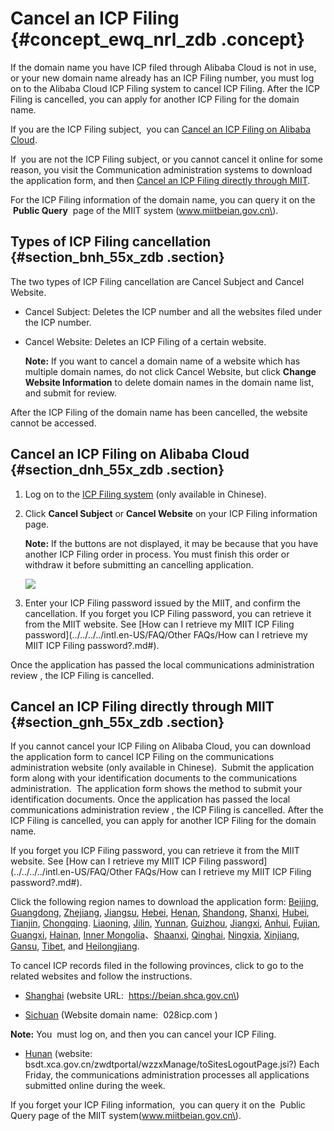# Cancel an ICP Filing {#concept_ewq_nrl_zdb .concept}

If the domain name you have ICP filed through Alibaba Cloud is not in use, or your new domain name already has an ICP Filing number, you must log on to the Alibaba Cloud ICP Filing system to cancel ICP Filing. After the ICP Filing is cancelled, you can apply for another ICP Filing for the domain name.

If you are the ICP Filing subject,  you can [Cancel an ICP Filing on Alibaba Cloud](#section_dnh_55x_zdb).

If  you are not the ICP Filing subject, or you cannot cancel it online for some reason, you visit the Communication administration systems to download the application form, and then [Cancel an ICP Filing directly through MIIT](#section_gnh_55x_zdb).

For the ICP Filing information of the domain name, you can query it on the   **Public Query**  page of the MIIT system \(www.miitbeian.gov.cn\).

## Types of ICP Filing cancellation {#section_bnh_55x_zdb .section}

The two types of ICP Filing cancellation are Cancel Subject and Cancel Website.

-   Cancel Subject: Deletes the ICP number and all the websites filed under the ICP number.

-   Cancel Website: Deletes an ICP Filing of a certain website.

    **Note:** If you want to cancel a domain name of a website which has multiple domain names, do not click Cancel Website, but click **Change Website Information** to delete domain names in the domain name list, and submit for review.


After the ICP Filing of the domain name has been cancelled, the website cannot be accessed.

## Cancel an ICP Filing on Alibaba Cloud {#section_dnh_55x_zdb .section}

1.  Log on to the [ICP Filing system](https://beian.aliyun.com/) \(only available in Chinese\).
2.  Click **Cancel Subject** or **Cancel Website** on your ICP Filing information page.

    **Note:** If the buttons are not displayed, it may be because that you have another ICP Filing order in process. You must finish this order or withdraw it before submitting an cancelling application.

    ![](http://docs-aliyun.cn-hangzhou.oss.aliyun-inc.com/assets/pic/36936/cn_zh/1486704008737/%E6%B3%A8%E9%94%80.jpg)

3.  Enter your ICP Filing password issued by the MIIT, and confirm the cancellation. If you forget you ICP Filing password, you can retrieve it from the MIIT website. See [How can I retrieve my MIIT ICP Filing password](../../../../intl.en-US/FAQ/Other FAQs/How can I retrieve my MIIT ICP Filing password?.md#).

Once the application has passed the local communications administration review , the ICP Filing is cancelled.

## Cancel an ICP Filing directly through MIIT {#section_gnh_55x_zdb .section}

If you cannot cancel your ICP Filing on Alibaba Cloud, you can download the application form to cancel ICP Filing on the communications administration website \(only available in Chinese\).  Submit the application form along with your identification documents to the communications administration.  The application form shows the method to submit your identification documents. Once the application has passed the local communications administration review , the ICP Filing is cancelled. After the ICP Filing is cancelled, you can apply for another ICP Filing for the domain name.

If you forget you ICP Filing password, you can retrieve it from the MIIT website. See [How can I retrieve my MIIT ICP Filing password](../../../../intl.en-US/FAQ/Other FAQs/How can I retrieve my MIIT ICP Filing password?.md#).

Click the following region names to download the application form: [Beijing](http://bcainfo.miitbeian.gov.cn/state/outPortal/queryMutualityDownloadInfo.action;jsessionid=1F8CDE6614FE88372567B8E480A1D342?id=7), [Guangdong](http://gdcainfo.miitbeian.gov.cn/state/outPortal/queryMutualityDownloadInfo.action;jsessionid=11D98F03D10723A0333BB562337D56C8?id=18), [Zhejiang](http://zcainfo.miitbeian.gov.cn/state/outPortal/queryMutualityDownloadInfo.action?id=31), [Jiangsu](http://jscainfo.miitbeian.gov.cn/state/outPortal/queryMutualityDownloadInfo.action?id=2), [Hebei](http://hbcainfo.miitbeian.gov.cn/state/outPortal/queryMutualityDownloadInfo.action?id=1), [Henan](http://hcainfo.miitbeian.gov.cn/state/outPortal/queryMutualityDownloadInfo.action;jsessionid=6D748424B16D9D7123D701E7F23DEDEA?id=1), [Shandong](http://imgs-storage.cdn.aliyuncs.com/help/beian/%E5%B1%B1%E4%B8%9C%E6%B3%A8%E9%94%80%E5%A4%87%E6%A1%88%E7%94%B3%E8%AF%B7%E8%A1%A8.doc?spm=5176.7736988.0.0.fLqgDU&file=%E5%B1%B1%E4%B8%9C%E6%B3%A8%E9%94%80%E5%A4%87%E6%A1%88%E7%94%B3%E8%AF%B7%E8%A1%A8.doc), [Shanxi](http://sxcainfo.miitbeian.gov.cn/state/outPortal/queryMutualityDownloadInfo.action;jsessionid=2BE81A301C27B3471D3C59ED431E3223?id=2), [Hubei](http://ecainfo.miitbeian.gov.cn/state/outPortal/queryMutualityDownloadInfo.action?id=13), [Tianjin](http://tjcainfo.miitbeian.gov.cn/state/outPortal/queryMutualityDownloadInfo.action;jsessionid=36EB9C3312F87278EF8568B51DF49963?id=8), [Chongqing](http://cqcainfo.miitbeian.gov.cn/state/outPortal/queryMutualityDownloadInfo.action;jsessionid=85B1049BF601BC4F8D55112F85317D11?id=21). [Liaoning](http://lncainfo.miitbeian.gov.cn/state/outPortal/queryMutualityDownloadInfo.action;jsessionid=9BDFDA5DAF494982C45D6A8CD277C225?id=11), [Jilin](http://jlcainfo.miitbeian.gov.cn/state/outPortal/queryMutualityDownloadInfo.action;jsessionid=32C6588B35102D127588F0A589956D8F?id=1), [Yunnan](http://yncainfo.miitbeian.gov.cn/state/outPortal/queryMutualityDownloadInfo.action;jsessionid=216CA3184F2412B2A347EC17FDDE7AA7?id=2), [Guizhou](http://gzcainfo.miitbeian.gov.cn/state/outPortal/queryMutualityDownloadInfo.action;jsessionid=C4C461304A00806C9FAC64BB253325AE?id=16), [Jiangxi](http://jxcainfo.miitbeian.gov.cn/state/outPortal/queryMutualityDownloadInfo.action;jsessionid=8EC4442121772B901CF1FA91934653EA?id=1), [Anhui](http://ahcainfo.miitbeian.gov.cn/state/outPortal/queryMutualityDownloadInfo.action;jsessionid=0C615D2696D48398E28670AEB8A2E5F6?id=12), [Fujian](http://fjcainfo.miitbeian.gov.cn/state/outPortal/queryMutualityDownloadInfo.action;jsessionid=F61855270D01B8A48840224BE2C783EA?id=6), [Guangxi](http://gxcainfo.miitbeian.gov.cn/state/outPortal/queryMutualityDownloadInfo.action;jsessionid=661BA0A41B8CED69985C5C17732FE97E?id=7), [Hainan](http://hncainfo.miitbeian.gov.cn/state/outPortal/queryMutualityDownloadInfo.action;jsessionid=9CB990A7B32D67C3061E673AB6767884?id=1), [Inner Mongolia](http://nmcainfo.miitbeian.gov.cn/state/outPortal/queryMutualityDownloadInfo.action;jsessionid=35AF73896F124C6BB06F6AF328B8733F?id=21)、[Shaanxi](http://shxcainfo.miitbeian.gov.cn/state/outPortal/queryMutualityDownloadInfo.action;jsessionid=51A0874FEBC3C49F793FC38B4C87053F?id=16), [Qinghai](http://qhcainfo.miitbeian.gov.cn/state/outPortal/queryMutualityDownloadInfo.action;jsessionid=AB4723653C122BD3E67AD222EDB06946?id=9), [Ningxia](http://aliyun_portal_storage.oss-cn-hangzhou.aliyuncs.com/help%2Fbeian%2F%E5%AE%81%E5%A4%8F%E6%B3%A8%E9%94%80%E5%A4%87%E6%A1%88%E7%94%B3%E8%AF%B7%E8%A1%A8.doc?spm=5176.7736988.0.0.isa2SB&file=help%2Fbeian%2F%E5%AE%81%E5%A4%8F%E6%B3%A8%E9%94%80%E5%A4%87%E6%A1%88%E7%94%B3%E8%AF%B7%E8%A1%A8.doc), [Xinjiang](http://xjcainfo.miitbeian.gov.cn/state/outPortal/queryMutualityDownloadInfo.action;jsessionid=92F9FBEC9DE5D3E5BEC672E9804F56DA?id=16), [Gansu](http://gscainfo.miitbeian.gov.cn/state/outPortal/queryMutualityDownloadInfo.action;jsessionid=6FF388EF9F0BB2662F7A24AA3C17B801?id=20), [Tibet](http://xzcainfo.miitbeian.gov.cn/state/outPortal/queryMutualityDownloadInfo.action;jsessionid=7ACDC5FF4FD247C5FBD22F8D25F479A8?id=4), and [Heilongjiang](http://hlcainfo.miitbeian.gov.cn/state/outPortal/queryMutualityDownloadInfo.action;jsessionid=F474AEE96D88343808438A200FBED7F5?id=43).

To cancel ICP records filed in the following provinces, click to go to the related websites and follow the instructions.

-   [Shanghai](https://beian.shca.gov.cn/) \(website URL:  https://beian.shca.gov.cn\)

-   [Sichuan](http://www.028icp.com/) \(Website domain name:  028icp.com \)

**Note:** You  must log on, and then you can cancel your ICP Filing.

-   [Hunan](http://bsdt.xca.gov.cn/zwdtportal/wzzxManage/toSitesLogoutPage.jsi) \(website: bsdt.xca.gov.cn/zwdtportal/wzzxManage/toSitesLogoutPage.jsi?\) Each Friday, the communications administration processes all applications submitted online during the week.


If you forget your ICP Filing information,  you can query it on the  Public Query page of the MIIT system\(www.miitbeian.gov.cn\).

